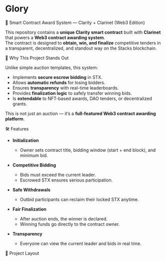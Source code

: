 # Glory
🚀 Smart Contract Award System — Clarity + Clarinet (Web3 Edition)

This repository contains a **unique Clarity smart contract** built with **Clarinet** that powers a **Web3 contract awarding system**.  
The contract is designed to **obtain, win, and finalize** competitive tenders in a transparent, decentralized, and standout way on the Stacks blockchain.  

🎯 Why This Project Stands Out

Unlike simple auction templates, this system:
- Implements **secure escrow bidding** in STX.  
- Allows **automatic refunds** for losing bidders.  
- Ensures **transparency** with real-time leaderboards.  
- Provides **finalization logic** to safely transfer winning bids.  
- Is **extendable** to NFT-based awards, DAO tenders, or decentralized grants.  

This is not just an auction — it’s a **full-featured Web3 contract awarding platform**.

🛠 Features

- **Initialization**
  - Owner sets contract title, bidding window (start + end block), and minimum bid.  

- **Competitive Bidding**
  - Bids must exceed the current leader.  
  - Escrowed STX ensures serious participation.  

- **Safe Withdrawals**
  - Outbid participants can reclaim their locked STX anytime.  

- **Fair Finalization**
  - After auction ends, the winner is declared.  
  - Winning funds go directly to the contract owner.  

- **Transparency**
  - Everyone can view the current leader and bids in real time.  

📂 Project Layout


